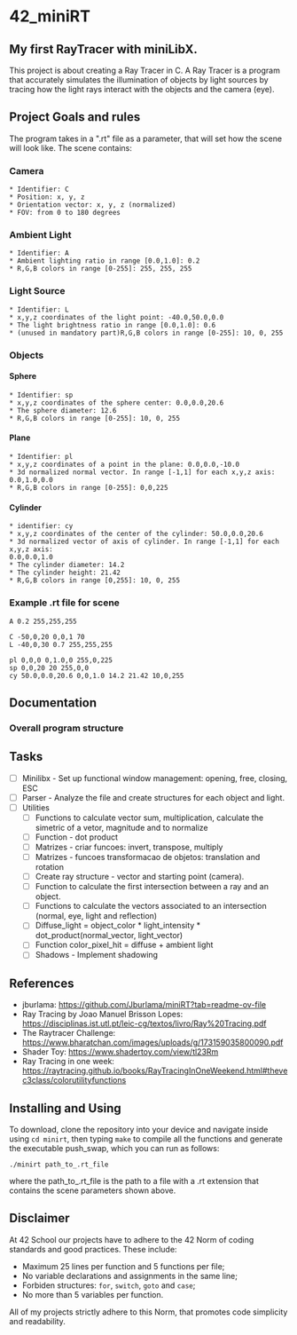 # 42_miniRT
## My first RayTracer with miniLibX.
This project is about creating a Ray Tracer in C. A Ray Tracer is a program that accurately simulates the illumination of objects by light sources by tracing how the light rays interact with the objects and the camera (eye).
## Project Goals and rules
The program takes in a ".rt" file as a parameter, that will set how the scene will look like. The scene contains:
### Camera
```
* Identifier: C
* Position: x, y, z
* Orientation vector: x, y, z (normalized)
* FOV: from 0 to 180 degrees
```
### Ambient Light
```
* Identifier: A
* Ambient lighting ratio in range [0.0,1.0]: 0.2
* R,G,B colors in range [0-255]: 255, 255, 255
```
### Light Source
```
* Identifier: L
* x,y,z coordinates of the light point: -40.0,50.0,0.0
* The light brightness ratio in range [0.0,1.0]: 0.6
* (unused in mandatory part)R,G,B colors in range [0-255]: 10, 0, 255
```
### Objects
#### Sphere
```
* Identifier: sp
* x,y,z coordinates of the sphere center: 0.0,0.0,20.6
* The sphere diameter: 12.6
* R,G,B colors in range [0-255]: 10, 0, 255
```
#### Plane
```
* Identifier: pl
* x,y,z coordinates of a point in the plane: 0.0,0.0,-10.0
* 3d normalized normal vector. In range [-1,1] for each x,y,z axis: 0.0,1.0,0.0
* R,G,B colors in range [0-255]: 0,0,225
```
#### Cylinder
```
* identifier: cy
* x,y,z coordinates of the center of the cylinder: 50.0,0.0,20.6
* 3d normalized vector of axis of cylinder. In range [-1,1] for each x,y,z axis:
0.0,0.0,1.0
* The cylinder diameter: 14.2
* The cylinder height: 21.42
* R,G,B colors in range [0,255]: 10, 0, 255
```
### Example .rt file for scene
```
A 0.2 255,255,255

C -50,0,20 0,0,1 70
L -40,0,30 0.7 255,255,255

pl 0,0,0 0,1.0,0 255,0,225
sp 0,0,20 20 255,0,0
cy 50.0,0.0,20.6 0,0,1.0 14.2 21.42 10,0,255
```
## Documentation
### Overall program structure

## Tasks
- [ ] Minilibx - Set up functional window management: opening, free, closing, ESC
- [ ] Parser - Analyze the file and create structures for each object and light.  
- [ ] Utilities  
  - [ ] Functions to calculate vector sum, multiplication, calculate the simetric of a vetor, magnitude and to normalize  
  - [ ] Function - dot product  
  - [ ] Matrizes - criar funcoes: invert, transpose, multiply  
  - [ ] Matrizes - funcoes transformacao de objetos: translation and rotation  
  - [ ] Create ray structure - vector and starting point (camera).  
  - [ ] Function to calculate the first intersection between a ray and an object.  
  - [ ] Functions to calculate the vectors associated to an intersection (normal, eye, light and reflection)  
  - [ ] Diffuse_light = object_color * light_intensity * dot_product(normal_vector, light_vector)  
  - [ ] Function color_pixel_hit = diffuse + ambient light
  - [ ] Shadows - Implement shadowing

## References
* jburlama: https://github.com/Jburlama/miniRT?tab=readme-ov-file
* Ray Tracing by Joao Manuel Brisson Lopes: https://disciplinas.ist.utl.pt/leic-cg/textos/livro/Ray%20Tracing.pdf
* The Raytracer Challenge: https://www.bharatchan.com/images/uploads/g/173159035800090.pdf
* Shader Toy: https://www.shadertoy.com/view/tl23Rm
* Ray Tracing in one week: https://raytracing.github.io/books/RayTracingInOneWeekend.html#thevec3class/colorutilityfunctions


## Installing and Using
To download, clone the repository into your device and navigate inside using `cd minirt`, then typing  `make` to compile all the functions and generate the executable push_swap, which you can run as follows:
```
./minirt path_to_.rt_file
```
where the path_to_.rt_file is the path to a file with a .rt extension that contains the scene parameters shown above.

## Disclaimer
At 42 School our projects have to adhere to the 42 Norm of coding standards and good practices. These include:
- Maximum 25 lines per function and 5 functions per file;
- No variable declarations and assignments in the same line;
- Forbiden structures: `for`, `switch`, `goto` and `case`;
- No more than 5 variables per function.

All of my projects strictly adhere to this Norm, that promotes code simplicity and readability.

